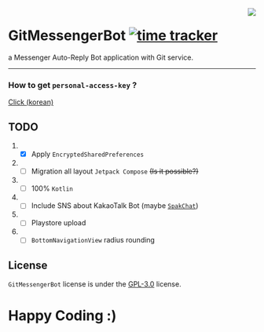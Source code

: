 <image src="https://raw.githubusercontent.com/sungbin5304/GitMessengerBot/master/app/src/main/res/mipmap-xxhdpi/ic_launcher.png" align="right" />


# GitMessengerBot [![time tracker](https://wakatime.com/badge/github/sungbin5304/GitMessengerBot.svg)](https://wakatime.com/badge/github/sungbin5304/GitMessengerBot)
a Messenger Auto-Reply Bot application with Git service.

-----

### How to get `personal-access-key` ?
[Click (korean)](https://github.com/sungbin5304/GitMessengerBot/blob/master/get-personal-access-key.md)

## TODO
1. - [x] Apply `EncryptedSharedPreferences`
2. - [ ] Migration all layout `Jetpack Compose` ~~(Is it possible?)~~
3. - [ ] 100% `Kotlin`
4. - [ ] Include SNS about KakaoTalk Bot (maybe [`SpakChat`](https://github.com/sungbin5304/SpakChat))
5. - [ ] Playstore upload
6. - [ ] `BottomNavigationView` radius rounding

## License
`GitMessengerBot` license is under the [GPL-3.0](https://github.com/sungbin5304/GitMessengerBot/blob/master/LICENSE) license.

# Happy Coding :)
